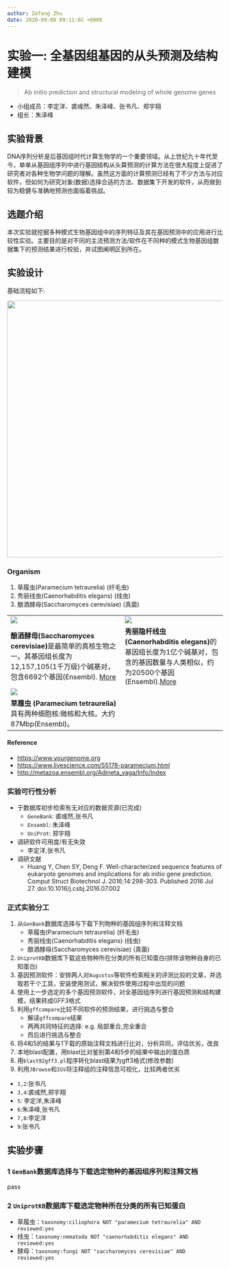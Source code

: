 ```yaml
---
author: Zefeng Zhu
date: 2020-09-08 09:11:02 +0800
---
```


# 实验一: 全基因组基因的从头预测及结构建模

> Ab initio prediction and structural modeling of whole genome genes

* 小组成员：李定洋、裘彧然、朱泽峰、张书凡、郑宇翔
* 组长：朱泽峰


## 实验背景

DNA序列分析是后基因组时代计算生物学的一个重要领域。从上世纪九十年代至今，单单从基因组序列中进行基因结构从头算预测的计算方法在很大程度上促进了研究者对各种生物学问题的理解。虽然这方面的计算预测已经有了不少方法与对应软件，但如何为研究对象(数据)选择合适的方法、数据集下开发的软件，从而做到较为稳健与准确地预测也面临着挑战。

## 选题介绍

本次实验就挖掘多种模式生物基因组中的序列特征及其在基因预测中的应用进行比较性实验。主要目的是对不同的主流预测方法/软件在不同种的模式生物基因组数据集下的预测结果进行校验，并试图阐明区别所在。

## 实验设计

基础流程如下:

<img width="600em" src="https://user-images.githubusercontent.com/43134199/92438073-bd574880-f1da-11ea-9708-c4a0e250a0d1.png">

### Organism

1. 草履虫(Paramecium tetraurelia) (纤毛虫)
2. 秀丽线虫(Caenorhabditis elegans) (线虫)
3. 酿酒酵母(Saccharomyces cerevisiae) (真菌)


<table>
    <tr>
        <td>
            <img src="https://www.yourgenome.org/sites/default/files/styles/banner/public/banners/facts/why-use-yeast-in-research/whytheyeast-01.jpg?itok=VM_6EKBR">
        </td>
        <td>
            <img src="https://www.yourgenome.org/sites/default/files/styles/banner/public/banners/facts/why-use-the-worm-in-research/whytheworm02.jpg?itok=O2gzaJhY">
        </td>
    </tr>
    <tr>
        <td>
            <b>酿酒酵母(Saccharomyces cerevisiae)</b>是最简单的真核生物之一。其基因组长度为12,157,105(1千万级)个碱基对，包含6692个基因(Ensembl). <a href="https://www.yourgenome.org/facts/why-use-yeast-in-research">More</a>
        </td>
        <td>
            <b>秀丽隐杆线虫(Caenorhabditis elegans)</b>的基因组长度为1亿个碱基对，包含的基因数量与人类相似，约为20500个基因 (Ensembl).<a href="https://www.yourgenome.org/facts/why-use-the-worm-in-research">More</a>
        </td>
    </tr>
    <tr>
        <td>
            <img src="https://cdn.mos.cms.futurecdn.net/FTiXAmkM3kZzEkVkMdTZPo-970-80.jpg.webp">
        </td>
    <tr>
    <tr>
        <td>
            <b>草履虫 (Paramecium tetraurelia)</b>具有两种细胞核:微核和大核。大约87Mbp(Ensembl)。
        </td>
    <tr>
</table>

#### Reference

* <https://www.yourgenome.org>
* <https://www.livescience.com/55178-paramecium.html>
* <http://metazoa.ensembl.org/Adineta_vaga/Info/Index>

### 实验可行性分析

* 于数据库初步检索有无对应的数据资源(已完成)
     * `GeneBank`: 裘彧然,张书凡
     * `Ensembl`: 朱泽峰
     * `UniProt`: 郑宇翔
* 调研软件可用度/有无失效
  * 李定洋,张书凡
* 调研文献
  * Huang Y, Chen SY, Deng F. Well-characterized sequence features of eukaryote genomes and implications for ab initio gene prediction. Comput Struct Biotechnol J. 2016;14:298-303. Published 2016 Jul 27. doi:10.1016/j.csbj.2016.07.002

### 正式实验分工

1. 从`GenBank`数据库选择与下载下列物种的基因组序列和注释文档
   * 草履虫(Paramecium tetraurelia) (纤毛虫)
   * 秀丽线虫(Caenorhabditis elegans) (线虫)
   * 酿酒酵母(Saccharomyces cerevisiae) (真菌)
2. `UniprotKB`数据库下载这些物种所在分类的所有已知蛋白(排除该物种自身的已知蛋白)
3. 基因预测软件：安排两人对`Augustus`等软件检索相关的评测比较的文章，并选取若干个工具，安装使用测试，解决软件使用过程中出现的问题
4. 使用上一步选定的多个基因预测软件，对全基因组序列进行基因预测和结构建模，结果转成GFF3格式
5. 利用`gffcompare`比较不同软件的预测结果，进行挑选与整合
   * 解读`gffcompare`结果
   * 两两共同特征的选择: e.g. 局部重合,完全重合
   * 而后进行挑选与整合
6. 将4和5的结果与1下载的原始注释文档进行比对，分析异同，评估优劣，改良
7. 本地blast配置，用blast比对鉴别第4和5步的结果中输出的蛋白质
8. 用`blast92gff3.pl`程序转化blast结果为gff3格式(修改参数)
9.  利用`JBrowse`和`IGV`将注释组的注释信息可视化，比较两者优劣


* `1,2`:张书凡
* `3,4`:裘彧然,郑宇翔
* `5`: 李定洋,朱泽峰
* `6`:朱泽峰,张书凡
* `7,8`:李定洋
* `9`:张书凡

## 实验步骤

### 1 `GenBank`数据库选择与下载选定物种的基因组序列和注释文档

pass

### 2 `UniprotKB`数据库下载选定物种所在分类的所有已知蛋白

* 草履虫：`taxonomy:ciliophora NOT "paramecium tetraurelia" AND reviewed:yes`
* 线虫：`taxonomy:nematoda NOT "caenorhabditis elegans" AND reviewed:yes`
* 酵母：`taxonomy:fungi NOT "saccharomyces cerevisiae" AND reviewed:yes`